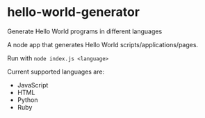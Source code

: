 # hello-world-generator
Generate Hello World programs in different languages

A node app that generates Hello World scripts/applications/pages.

Run with `node index.js <language>`

Current supported languages are:

- JavaScript
- HTML
- Python
- Ruby
